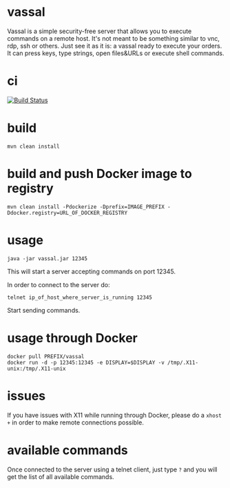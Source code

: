 # vassal

Vassal is a simple security-free server that allows you to execute commands on a remote host. It's not meant to be something similar to vnc, rdp, ssh or others. Just see it as it is: a vassal ready to execute your orders. It can press keys, type strings, open files&URLs or execute shell commands.

# ci

[![Build Status](https://snap-ci.com/ludovicianul/vassal/branch/master/build_image)](https://snap-ci.com/ludovicianul/vassal/branch/master)

# build
    mvn clean install
    
# build and push Docker image to registry
    mvn clean install -Pdockerize -Dprefix=IMAGE_PREFIX -Ddocker.registry=URL_OF_DOCKER_REGISTRY
    
# usage
    java -jar vassal.jar 12345

This will start a server accepting commands on port 12345.

In order to connect to the server do:
    
    telnet ip_of_host_where_server_is_running 12345
    
Start sending commands.

# usage through Docker
    docker pull PREFIX/vassal
    docker run -d -p 12345:12345 -e DISPLAY=$DISPLAY -v /tmp/.X11-unix:/tmp/.X11-unix
    
# issues
If you have issues with X11 while running through Docker, please do a ```xhost +``` in order to make remote connections possible.

# available commands
Once connected to the server using a telnet client, just type ```?``` and you will get the list of all available commands.
